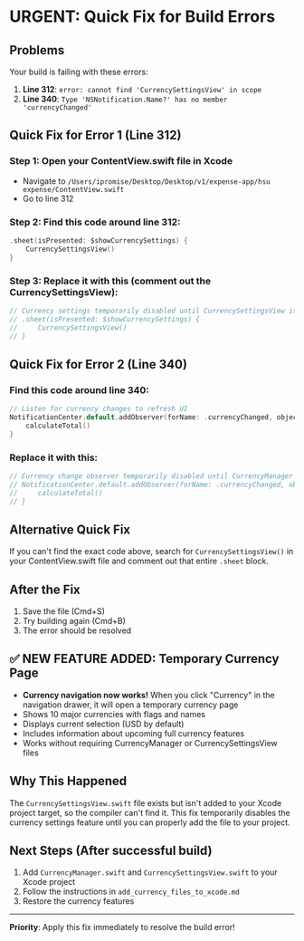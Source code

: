 # URGENT: Quick Fix for Build Errors

## Problems
Your build is failing with these errors:

1. **Line 312**: `error: cannot find 'CurrencySettingsView' in scope`
2. **Line 340**: `Type 'NSNotification.Name?' has no member 'currencyChanged'`

## Quick Fix for Error 1 (Line 312)

### Step 1: Open your ContentView.swift file in Xcode
- Navigate to `/Users/ipromise/Desktop/Desktop/v1/expense-app/hsu expense/ContentView.swift`
- Go to line 312

### Step 2: Find this code around line 312:
```swift
.sheet(isPresented: $showCurrencySettings) {
    CurrencySettingsView()
}
```

### Step 3: Replace it with this (comment out the CurrencySettingsView):
```swift
// Currency settings temporarily disabled until CurrencySettingsView is added to project
// .sheet(isPresented: $showCurrencySettings) {
//     CurrencySettingsView()
// }
```

## Quick Fix for Error 2 (Line 340)

### Find this code around line 340:
```swift
// Listen for currency changes to refresh UI
NotificationCenter.default.addObserver(forName: .currencyChanged, object: nil, queue: .main) { _ in
    calculateTotal()
}
```

### Replace it with this:
```swift
// Currency change observer temporarily disabled until CurrencyManager is added
// NotificationCenter.default.addObserver(forName: .currencyChanged, object: nil, queue: .main) { _ in
//     calculateTotal()
// }
```

## Alternative Quick Fix
If you can't find the exact code above, search for `CurrencySettingsView()` in your ContentView.swift file and comment out that entire `.sheet` block.

## After the Fix
1. Save the file (Cmd+S)
2. Try building again (Cmd+B)
3. The error should be resolved

## ✅ NEW FEATURE ADDED: Temporary Currency Page
- **Currency navigation now works!** When you click "Currency" in the navigation drawer, it will open a temporary currency page
- Shows 10 major currencies with flags and names
- Displays current selection (USD by default)
- Includes information about upcoming full currency features
- Works without requiring CurrencyManager or CurrencySettingsView files

## Why This Happened
The `CurrencySettingsView.swift` file exists but isn't added to your Xcode project target, so the compiler can't find it. This fix temporarily disables the currency settings feature until you can properly add the file to your project.

## Next Steps (After successful build)
1. Add `CurrencyManager.swift` and `CurrencySettingsView.swift` to your Xcode project
2. Follow the instructions in `add_currency_files_to_xcode.md`
3. Restore the currency features

---
**Priority**: Apply this fix immediately to resolve the build error!
